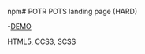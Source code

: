 npm# POTR POTS landing page (HARD)

-[DEMO](https://annserdechna.github.io/Potr_Pots/)

HTML5, CCS3, SCSS
